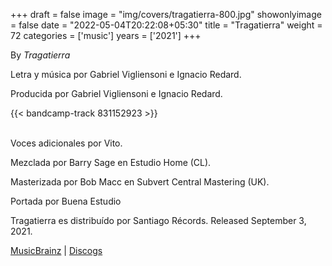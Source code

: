 +++
draft = false
image = "img/covers/tragatierra-800.jpg"
showonlyimage = false
date = "2022-05-04T20:22:08+05:30"
title = "Tragatierra"
weight = 72
categories = ['music']
years = ['2021']
+++

By _Tragatierra_
<!--more-->

Letra y música por Gabriel Vigliensoni e Ignacio Redard.

Producida por Gabriel Vigliensoni e Ignacio Redard.

{{< bandcamp-track 831152923 >}}
<br><br>

Voces adicionales por Vito.

Mezclada por Barry Sage en Estudio Home (CL).

Masterizada por Bob Macc en Subvert Central Mastering (UK).

Portada por Buena Estudio

Tragatierra es distribuído por Santiago Récords. Released September 3, 2021.

[MusicBrainz](https://musicbrainz.org/release-group/36b5f377-e587-43f3-8d7a-3dd402faa084) | [Discogs](https://www.discogs.com/release/20319970-Tragatierra-vigliensoni-Ignacio-Redard-Tragatierra)

